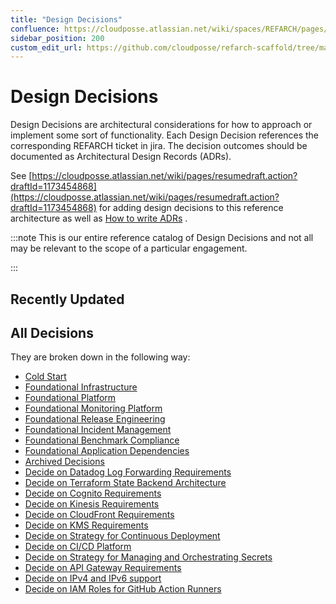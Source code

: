 ```yaml
---
title: "Design Decisions"
confluence: https://cloudposse.atlassian.net/wiki/spaces/REFARCH/pages/1168212012/Design+Decisions
sidebar_position: 200
custom_edit_url: https://github.com/cloudposse/refarch-scaffold/tree/main/docs/docs/fundamentals/design-decisions/design-decisions.md
---
```


# Design Decisions
Design Decisions are architectural considerations for how to approach or implement some sort of functionality. Each Design Decision references the corresponding REFARCH ticket in jira. The decision outcomes should be documented as Architectural Design Records (ADRs).

See [https://cloudposse.atlassian.net/wiki/pages/resumedraft.action?draftId=1173454868](https://cloudposse.atlassian.net/wiki/pages/resumedraft.action?draftId=1173454868) for adding design decisions to this reference architecture as well as [How to write ADRs](/reference-architecture/how-to-guides/tutorials/how-to-write-adrs) .

:::note
This is our entire reference catalog of Design Decisions and not all may be relevant to the scope of a particular engagement.

:::

## Recently Updated

## All Decisions

They are broken down in the following way:

- [Cold Start](/reference-architecture/fundamentals/design-decisions/cold-start)
- [Foundational Infrastructure](/reference-architecture/fundamentals/design-decisions/foundational-infrastructure)
- [Foundational Platform](/reference-architecture/fundamentals/design-decisions/foundational-platform)
- [Foundational Monitoring Platform](/reference-architecture/fundamentals/design-decisions/foundational-monitoring-platform)
- [Foundational Release Engineering](/reference-architecture/fundamentals/design-decisions/foundational-release-engineering)
- [Foundational Incident Management](/reference-architecture/fundamentals/design-decisions/foundational-incident-management)
- [Foundational Benchmark Compliance](/reference-architecture/fundamentals/design-decisions/foundational-benchmark-compliance)
- [Foundational Application Dependencies](/reference-architecture/fundamentals/design-decisions/foundational-application-dependencies)
- [Archived Decisions](/reference-architecture/fundamentals/design-decisions/archived-decisions)
- [Decide on Datadog Log Forwarding Requirements](/reference-architecture/fundamentals/design-decisions/decide-on-datadog-log-forwarding-requirements)
- [Decide on Terraform State Backend Architecture](/reference-architecture/fundamentals/design-decisions/decide-on-terraform-state-backend-architecture)
- [Decide on Cognito Requirements](/reference-architecture/fundamentals/design-decisions/decide-on-cognito-requirements)
- [Decide on Kinesis Requirements](/reference-architecture/fundamentals/design-decisions/decide-on-kinesis-requirements)
- [Decide on CloudFront Requirements](/reference-architecture/fundamentals/design-decisions/decide-on-cloudfront-requirements)
- [Decide on KMS Requirements](/reference-architecture/fundamentals/design-decisions/decide-on-kms-requirements)
- [Decide on Strategy for Continuous Deployment](/reference-architecture/fundamentals/design-decisions/decide-on-strategy-for-continuous-deployment)
- [Decide on CI/CD Platform](/reference-architecture/fundamentals/design-decisions/decide-on-ci-cd-platform)
- [Decide on Strategy for Managing and Orchestrating Secrets](/reference-architecture/fundamentals/design-decisions/decide-on-strategy-for-managing-and-orchestrating-secrets)
- [Decide on API Gateway Requirements](/reference-architecture/fundamentals/design-decisions/decide-on-api-gateway-requirements)
- [Decide on IPv4 and IPv6 support](/reference-architecture/fundamentals/design-decisions/decide-on-ipv4-and-ipv6-support)
- [Decide on IAM Roles for GitHub Action Runners](/reference-architecture/fundamentals/design-decisions/decide-on-iam-roles-for-github-action-runners)


